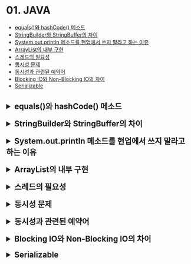 # 01. JAVA

- [equals()와 hashCode() 메소드](#equals와-hashcode-메소드)
- [StringBuilder와 StringBuffer의 차이](#stringbuilder와-stringbuffer의-차이)
- [System.out.println 메소드를 현업에서 쓰지 말라고 하는 이유](#systemoutprintln-메소드)
- [ArrayList의 내부 구현](#arraylist의-내부-구현)
- [스레드의 필요성](#스레드의-필요성)
- [동시성 문제](#동시성-문제)
- [동시성과 관련된 예약어](#동시성과-관련된-예약어)
- [Blocking IO와 Non-Blocking IO의 차이](#blocking-io와-non-blocking-io의-차이)
- [Serializable](#serializable)

<br>

<details>
<summary style="font-size: 1.5em; font-weight: bold;">equals()와 hashCode() 메소드</summary>

equals와 hashCode 메서드는 자바에서 객체 동등성의 개념을 구현하는 데 중요한 역할을 한다. 왜냐하면 이 메서드들은 객체가 논리적으로 동등한지를 판단하는 기준을 제공하기 때문이다.

- **equals 메서드**: 객체의 동등성 비교를 수행한다. 재정의하지 않으면 객체의 참조(주소)를 비교하게 된다.
- **hashCode 메서드**: 해시 기반의 컬렉션에 객체를 저장할 때 사용되는 해시코드를 제공한다.

> **팁**: equals 메서드를 재정의할 때는 hashCode 메서드도 함께 재정의해야 한다. 이는 equals 메서드에 의해 동등하다고 판단된 객체들이 hashCode 메서드에 의해 동일한 해시코드 값을 가져야 하기 때문이다.

</details>

<br>

<details>
<summary style="font-size: 1.5em; font-weight: bold;">StringBuilder와 StringBuffer의 차이</summary>

StringBuilder & StringBuffer 클래스는 문자열을 연산(추가하거나 변경)할 때 주로 사용하는 자료형이다.

- **StringBuilder**: 문자열 파싱 성능이 가장 우수하지만, 동기화(Synchronization)를 지원하지 않아 멀티 스레드 환경에서 안전하지 않다.
- **StringBuffer**: 동기화(Synchronization)를 지원하여 멀티 스레드 환경에서 안전하다.

> **팁**: JAVA에서 synchronized 키워드는 여러 스레드가 하나의 자원에 접근할 때, 현재 데이터를 사용하는 스레드를 제외한 나머지 스레드가 데이터에 접근할 수 없도록 막는 역할을 수행한다.

</details>

<br>

<details>
<summary style="font-size: 1.5em; font-weight: bold;">System.out.println 메소드를 현업에서 쓰지 말라고 하는 이유</summary>

System.out.println 메서드는 Java 개발할 때 디버깅 용도로 콘솔에 출력하는 메서드 중 하나이다.
> System은 java.lang 패키지의 내장된 최종 클래스며, out은 System 클래스의 정적 멤버 필드로 PrintStream이며, println은 PrintStream 클래스의 메서로 표준 콘솔에 전달된 인자와 줄바꿈을 출력한다.

- **1. 성능 이슈**: 
  - 블로킹 I/O와 멀티스레드에서 LOCK이 발생한다.
  - System.out.println이 끝날 때까지 아무 일을 실행할 수 없고, 대기해야 하기 때문에 성능을 저하시킬 수 있다.
- **2. 로그 레벨 관리의 어려움**: 
  - 로그 레벨을 지정할 수 없기 때문에 디버깅 용도로 사용되는 경우, 어떤 로그 레벨로 출력되는지 확인하기 어렵다.
  - 로그 레벨이 제대로 관리되지 않으면, 프로덕션 환경에서도 불필요한 디버깅 정보가 출력되어 시스템의 안정성과 보안에 문제가 생길 수 있다.
- **3. 유지보수성 저하**: 
  - 출력 메시지가 코드에 하드코딩이 되어 있다면, 이후 메시지를 수정하거나 삭제하는 등의 변경 작업에 어려움이 생길 수 있다.

> **팁**: 운영 시스템에서 System.out.println을 사용하기 보다 로깅 프레임워크(logback OR log4j)를 사용하여 적절한 로그 레벨을 지정하여 출력하는 것이 좋다.

</details>

<br>

<details>
<summary style="font-size: 1.5em; font-weight: bold;">ArrayList의 내부 구현</summary>
여기에 내용을 작성하세요.
</details>

<br>

<details>
<summary style="font-size: 1.5em; font-weight: bold;">스레드의 필요성</summary>
여기에 내용을 작성하세요.
</details>

<br>

<details>
<summary style="font-size: 1.5em; font-weight: bold;">동시성 문제</summary>
여기에 내용을 작성하세요.
</details>

<br>

<details>
<summary style="font-size: 1.5em; font-weight: bold;">동시성과 관련된 예약어</summary>
여기에 내용을 작성하세요.
</details>

<br>

<details>
<summary style="font-size: 1.5em; font-weight: bold;">Blocking IO와 Non-Blocking IO의 차이</summary>
여기에 내용을 작성하세요.
</details>

<br>

<details>
<summary style="font-size: 1.5em; font-weight: bold;">Serializable</summary>
여기에 내용을 작성하세요.
</details>
